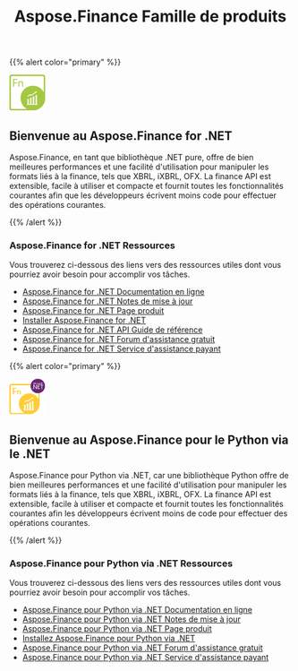 ﻿---
title: Aspose.Finance Famille de produits
keywords:
  - finance
  - xbrl
  - ixbrl
  - ofx
  - .net
  - dotnet
description: C# Finance API or Library provides much better performance and ease of use to manipulate finance-related formats, such as XBRL, iXBRL, OFX.
type: docs
weight: 10
url: /fr/
---
{{% alert color="primary" %}}

<img src="home_1.png" style="width:64px;height:64px;" alt="Aspose.Finance for .NET Product Logo" />

<h2>Bienvenue au Aspose.Finance for .NET</h2>

Aspose.Finance, en tant que bibliothèque .NET pure, offre de bien meilleures performances et une facilité d'utilisation pour manipuler les formats liés à la finance, tels que XBRL, iXBRL, OFX. La finance API est extensible, facile à utiliser et compacte et fournit toutes les fonctionnalités courantes afin que les développeurs écrivent moins code pour effectuer des opérations courantes.

{{% /alert %}}

<h3>Aspose.Finance for .NET Ressources</h3>

Vous trouverez ci-dessous des liens vers des ressources utiles dont vous pourriez avoir besoin pour accomplir vos tâches.

- [Aspose.Finance for .NET Documentation en ligne](/finance/fr/net/)
- [Aspose.Finance for .NET Notes de mise à jour](/finance/fr/net/release-notes/)
- [Aspose.Finance for .NET Page produit](https://products.aspose.com/finance/net)
- [Installer Aspose.Finance for .NET](/finance/fr/net/installation/)
- [Aspose.Finance for .NET API Guide de référence](https://reference.aspose.com/finance/net)
- [Aspose.Finance for .NET Forum d'assistance gratuit](https://forum.aspose.com/c/finance)
- [Aspose.Finance for .NET Service d'assistance payant](https://helpdesk.aspose.com/)

{{% alert color="primary" %}}

<img src="home_2.png" style="width:64px;height:64px;" alt="Aspose.Finance for Python via .NET Product Logo" />

<h2>Bienvenue au Aspose.Finance pour le Python via le .NET</h2>

Aspose.Finance pour Python via .NET, car une bibliothèque Python offre de bien meilleures performances et une facilité d'utilisation pour manipuler les formats liés à la finance, tels que XBRL, iXBRL, OFX. La finance API est extensible, facile à utiliser et compacte et fournit toutes les fonctionnalités courantes afin les développeurs écrivent moins de code pour effectuer des opérations courantes.

{{% /alert %}}

<h3>Aspose.Finance pour Python via .NET Ressources</h3>

Vous trouverez ci-dessous des liens vers des ressources utiles dont vous pourriez avoir besoin pour accomplir vos tâches.

- [Aspose.Finance pour Python via .NET Documentation en ligne](/finance/fr/python-net/)
- [Aspose.Finance pour Python via .NET Notes de mise à jour](/finance/fr/python-net/release-notes/)
- [Aspose.Finance pour Python via .NET Page produit](https://products.aspose.com/finance/python-net)
- [Installez Aspose.Finance pour Python via .NET](/finance/fr/python-net/installation/)
- [Aspose.Finance pour Python via .NET Forum d'assistance gratuit](https://forum.aspose.com/c/finance)
- [Aspose.Finance pour Python via .NET Service d'assistance payant](https://helpdesk.aspose.com/)
